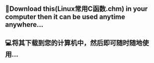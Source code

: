 ## 🚀Download this(Linux常用C函数.chm) in your computer then it can be used anytime anywhere...

## 💻将其下载到您的计算机中，然后即可随时随地使用...
